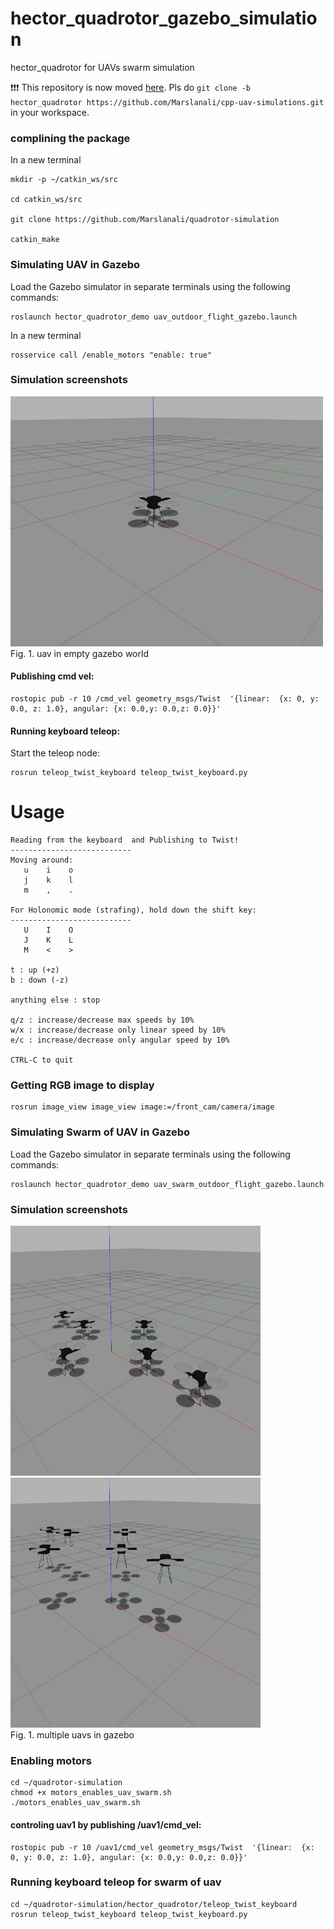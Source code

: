 # hector_quadrotor_gazebo_simulation

hector_quadrotor for UAVs swarm simulation

:exclamation::exclamation::exclamation: This repository is now moved  <a href="https://github.com/Marslanali/cpp-uav-simulations/tree/hector_quadrotor">here</a>. Pls do `git clone -b hector_quadrotor https://github.com/Marslanali/cpp-uav-simulations.git` in your workspace. 



### complining the package
In a new terminal 

```
mkdir -p ~/catkin_ws/src

cd catkin_ws/src

git clone https://github.com/Marslanali/quadrotor-simulation
 
catkin_make
```

### Simulating UAV in Gazebo
Load the Gazebo simulator in separate terminals using the following commands:

```
roslaunch hector_quadrotor_demo uav_outdoor_flight_gazebo.launch
```

In a new terminal

```
rosservice call /enable_motors "enable: true"
```

### Simulation screenshots

<p align="left">
   <img src="screenshots/uav.jpg" width ="500" height="400"/>
  <br/>
  Fig. 1. uav in empty gazebo world
</p>


#### Publishing cmd vel:

```
rostopic pub -r 10 /cmd_vel geometry_msgs/Twist  '{linear:  {x: 0, y: 0.0, z: 1.0}, angular: {x: 0.0,y: 0.0,z: 0.0}}'
```

#### Running keyboard teleop:

Start the teleop node:
```
rosrun teleop_twist_keyboard teleop_twist_keyboard.py
```

# Usage
```
Reading from the keyboard  and Publishing to Twist!
---------------------------
Moving around:
   u    i    o
   j    k    l
   m    ,    .

For Holonomic mode (strafing), hold down the shift key:
---------------------------
   U    I    O
   J    K    L
   M    <    >

t : up (+z)
b : down (-z)

anything else : stop

q/z : increase/decrease max speeds by 10%
w/x : increase/decrease only linear speed by 10%
e/c : increase/decrease only angular speed by 10%

CTRL-C to quit
```

### Getting RGB image to display

```
rosrun image_view image_view image:=/front_cam/camera/image
```

### Simulating Swarm of UAV in Gazebo
Load the Gazebo simulator in separate terminals using the following commands:

```
roslaunch hector_quadrotor_demo uav_swarm_outdoor_flight_gazebo.launch
```


### Simulation screenshots

<p align="left">
   <img src="screenshots/swarm1.jpg" width ="400" height="400"/>
   <img src="screenshots/swarm2.jpg" width ="400" height="400"/>
  <br/>
  Fig. 1. multiple uavs in gazebo
</p>



### Enabling motors

```
cd ~/quadrotor-simulation
chmod +x motors_enables_uav_swarm.sh
./motors_enables_uav_swarm.sh
```

#### controling uav1 by publishing /uav1/cmd_vel:

```
rostopic pub -r 10 /uav1/cmd_vel geometry_msgs/Twist  '{linear:  {x: 0, y: 0.0, z: 1.0}, angular: {x: 0.0,y: 0.0,z: 0.0}}'
```


### Running keyboard teleop for swarm of uav

```
cd ~/quadrotor-simulation/hector_quadrotor/teleop_twist_keyboard
rosrun teleop_twist_keyboard teleop_twist_keyboard.py
```

